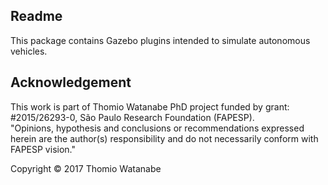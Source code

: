 Readme
------

This package contains Gazebo plugins intended to simulate autonomous vehicles.


Acknowledgement
---------------

This work is part of Thomio Watanabe PhD project funded by grant: #2015/26293-0, São Paulo Research Foundation (FAPESP).  
"Opinions, hypothesis and conclusions or recommendations expressed herein are the author(s) responsibility and do not necessarily conform with FAPESP vision."  


Copyright © 2017 Thomio Watanabe
